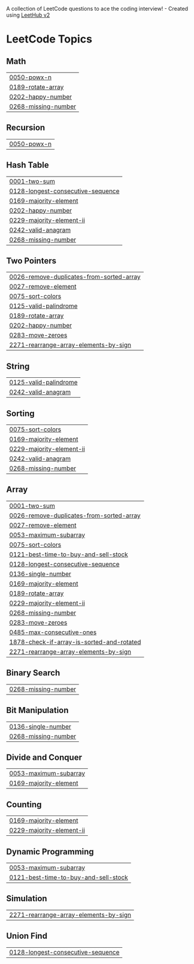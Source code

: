 A collection of LeetCode questions to ace the coding interview! - Created using [LeetHub v2](https://github.com/arunbhardwaj/LeetHub-2.0)
<!---LeetCode Topics Start-->
# LeetCode Topics
## Math
|  |
| ------- |
| [0050-powx-n](https://github.com/RohitUJadhav/Problem-Solved/tree/master/0050-powx-n) |
| [0189-rotate-array](https://github.com/RohitUJadhav/Problem-Solved/tree/master/0189-rotate-array) |
| [0202-happy-number](https://github.com/RohitUJadhav/Problem-Solved/tree/master/0202-happy-number) |
| [0268-missing-number](https://github.com/RohitUJadhav/Problem-Solved/tree/master/0268-missing-number) |
## Recursion
|  |
| ------- |
| [0050-powx-n](https://github.com/RohitUJadhav/Problem-Solved/tree/master/0050-powx-n) |
## Hash Table
|  |
| ------- |
| [0001-two-sum](https://github.com/RohitUJadhav/Problem-Solved/tree/master/0001-two-sum) |
| [0128-longest-consecutive-sequence](https://github.com/RohitUJadhav/Problem-Solved/tree/master/0128-longest-consecutive-sequence) |
| [0169-majority-element](https://github.com/RohitUJadhav/Problem-Solved/tree/master/0169-majority-element) |
| [0202-happy-number](https://github.com/RohitUJadhav/Problem-Solved/tree/master/0202-happy-number) |
| [0229-majority-element-ii](https://github.com/RohitUJadhav/Problem-Solved/tree/master/0229-majority-element-ii) |
| [0242-valid-anagram](https://github.com/RohitUJadhav/Problem-Solved/tree/master/0242-valid-anagram) |
| [0268-missing-number](https://github.com/RohitUJadhav/Problem-Solved/tree/master/0268-missing-number) |
## Two Pointers
|  |
| ------- |
| [0026-remove-duplicates-from-sorted-array](https://github.com/RohitUJadhav/Problem-Solved/tree/master/0026-remove-duplicates-from-sorted-array) |
| [0027-remove-element](https://github.com/RohitUJadhav/Problem-Solved/tree/master/0027-remove-element) |
| [0075-sort-colors](https://github.com/RohitUJadhav/Problem-Solved/tree/master/0075-sort-colors) |
| [0125-valid-palindrome](https://github.com/RohitUJadhav/Problem-Solved/tree/master/0125-valid-palindrome) |
| [0189-rotate-array](https://github.com/RohitUJadhav/Problem-Solved/tree/master/0189-rotate-array) |
| [0202-happy-number](https://github.com/RohitUJadhav/Problem-Solved/tree/master/0202-happy-number) |
| [0283-move-zeroes](https://github.com/RohitUJadhav/Problem-Solved/tree/master/0283-move-zeroes) |
| [2271-rearrange-array-elements-by-sign](https://github.com/RohitUJadhav/Problem-Solved/tree/master/2271-rearrange-array-elements-by-sign) |
## String
|  |
| ------- |
| [0125-valid-palindrome](https://github.com/RohitUJadhav/Problem-Solved/tree/master/0125-valid-palindrome) |
| [0242-valid-anagram](https://github.com/RohitUJadhav/Problem-Solved/tree/master/0242-valid-anagram) |
## Sorting
|  |
| ------- |
| [0075-sort-colors](https://github.com/RohitUJadhav/Problem-Solved/tree/master/0075-sort-colors) |
| [0169-majority-element](https://github.com/RohitUJadhav/Problem-Solved/tree/master/0169-majority-element) |
| [0229-majority-element-ii](https://github.com/RohitUJadhav/Problem-Solved/tree/master/0229-majority-element-ii) |
| [0242-valid-anagram](https://github.com/RohitUJadhav/Problem-Solved/tree/master/0242-valid-anagram) |
| [0268-missing-number](https://github.com/RohitUJadhav/Problem-Solved/tree/master/0268-missing-number) |
## Array
|  |
| ------- |
| [0001-two-sum](https://github.com/RohitUJadhav/Problem-Solved/tree/master/0001-two-sum) |
| [0026-remove-duplicates-from-sorted-array](https://github.com/RohitUJadhav/Problem-Solved/tree/master/0026-remove-duplicates-from-sorted-array) |
| [0027-remove-element](https://github.com/RohitUJadhav/Problem-Solved/tree/master/0027-remove-element) |
| [0053-maximum-subarray](https://github.com/RohitUJadhav/Problem-Solved/tree/master/0053-maximum-subarray) |
| [0075-sort-colors](https://github.com/RohitUJadhav/Problem-Solved/tree/master/0075-sort-colors) |
| [0121-best-time-to-buy-and-sell-stock](https://github.com/RohitUJadhav/Problem-Solved/tree/master/0121-best-time-to-buy-and-sell-stock) |
| [0128-longest-consecutive-sequence](https://github.com/RohitUJadhav/Problem-Solved/tree/master/0128-longest-consecutive-sequence) |
| [0136-single-number](https://github.com/RohitUJadhav/Problem-Solved/tree/master/0136-single-number) |
| [0169-majority-element](https://github.com/RohitUJadhav/Problem-Solved/tree/master/0169-majority-element) |
| [0189-rotate-array](https://github.com/RohitUJadhav/Problem-Solved/tree/master/0189-rotate-array) |
| [0229-majority-element-ii](https://github.com/RohitUJadhav/Problem-Solved/tree/master/0229-majority-element-ii) |
| [0268-missing-number](https://github.com/RohitUJadhav/Problem-Solved/tree/master/0268-missing-number) |
| [0283-move-zeroes](https://github.com/RohitUJadhav/Problem-Solved/tree/master/0283-move-zeroes) |
| [0485-max-consecutive-ones](https://github.com/RohitUJadhav/Problem-Solved/tree/master/0485-max-consecutive-ones) |
| [1878-check-if-array-is-sorted-and-rotated](https://github.com/RohitUJadhav/Problem-Solved/tree/master/1878-check-if-array-is-sorted-and-rotated) |
| [2271-rearrange-array-elements-by-sign](https://github.com/RohitUJadhav/Problem-Solved/tree/master/2271-rearrange-array-elements-by-sign) |
## Binary Search
|  |
| ------- |
| [0268-missing-number](https://github.com/RohitUJadhav/Problem-Solved/tree/master/0268-missing-number) |
## Bit Manipulation
|  |
| ------- |
| [0136-single-number](https://github.com/RohitUJadhav/Problem-Solved/tree/master/0136-single-number) |
| [0268-missing-number](https://github.com/RohitUJadhav/Problem-Solved/tree/master/0268-missing-number) |
## Divide and Conquer
|  |
| ------- |
| [0053-maximum-subarray](https://github.com/RohitUJadhav/Problem-Solved/tree/master/0053-maximum-subarray) |
| [0169-majority-element](https://github.com/RohitUJadhav/Problem-Solved/tree/master/0169-majority-element) |
## Counting
|  |
| ------- |
| [0169-majority-element](https://github.com/RohitUJadhav/Problem-Solved/tree/master/0169-majority-element) |
| [0229-majority-element-ii](https://github.com/RohitUJadhav/Problem-Solved/tree/master/0229-majority-element-ii) |
## Dynamic Programming
|  |
| ------- |
| [0053-maximum-subarray](https://github.com/RohitUJadhav/Problem-Solved/tree/master/0053-maximum-subarray) |
| [0121-best-time-to-buy-and-sell-stock](https://github.com/RohitUJadhav/Problem-Solved/tree/master/0121-best-time-to-buy-and-sell-stock) |
## Simulation
|  |
| ------- |
| [2271-rearrange-array-elements-by-sign](https://github.com/RohitUJadhav/Problem-Solved/tree/master/2271-rearrange-array-elements-by-sign) |
## Union Find
|  |
| ------- |
| [0128-longest-consecutive-sequence](https://github.com/RohitUJadhav/Problem-Solved/tree/master/0128-longest-consecutive-sequence) |
<!---LeetCode Topics End-->